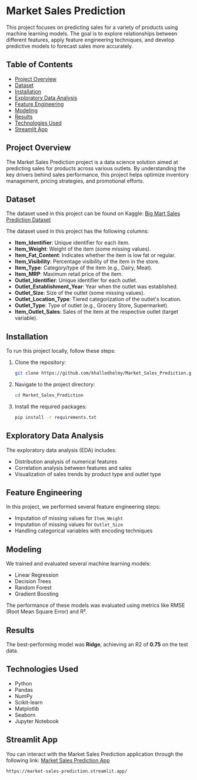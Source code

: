 # Market Sales Prediction

This project focuses on predicting sales for a variety of products using machine learning models. The goal is to explore relationships between different features, apply feature engineering techniques, and develop predictive models to forecast sales more accurately.

## Table of Contents
- [Project Overview](#project-overview)
- [Dataset](#dataset)
- [Installation](#installation)
- [Exploratory Data Analysis](#exploratory-data-analysis)
- [Feature Engineering](#feature-engineering)
- [Modeling](#modeling)
- [Results](#results)
- [Technologies Used](#technologies-used)
- [Streamlit App](#Streamlit-App)


## Project Overview
The Market Sales Prediction project is a data science solution aimed at predicting sales for products across various outlets. By understanding the key drivers behind sales performance, this project helps optimize inventory management, pricing strategies, and promotional efforts.

## Dataset
The dataset used in this project can be found on Kaggle: [Big Mart Sales Prediction Dataset](https://www.kaggle.com/datasets/shivan118/big-mart-sales-prediction-datasets)

The dataset used in this project has the following columns:
- **Item_Identifier**: Unique identifier for each item.
- **Item_Weight**: Weight of the item (some missing values).
- **Item_Fat_Content**: Indicates whether the item is low fat or regular.
- **Item_Visibility**: Percentage visibility of the item in the store.
- **Item_Type**: Category/type of the item (e.g., Dairy, Meat).
- **Item_MRP**: Maximum retail price of the item.
- **Outlet_Identifier**: Unique identifier for each outlet.
- **Outlet_Establishment_Year**: Year when the outlet was established.
- **Outlet_Size**: Size of the outlet (some missing values).
- **Outlet_Location_Type**: Tiered categorization of the outlet's location.
- **Outlet_Type**: Type of outlet (e.g., Grocery Store, Supermarket).
- **Item_Outlet_Sales**: Sales of the item at the respective outlet (target variable).

## Installation
To run this project locally, follow these steps:

1. Clone the repository:
    ```bash
    git clone https://github.com/khalledhelmy/Market_Sales_Prediction.git
    ```
2. Navigate to the project directory:
    ```bash
    cd Market_Sales_Prediction
    ```
3. Install the required packages:
    ```bash
    pip install -r requirements.txt
    ```

## Exploratory Data Analysis
The exploratory data analysis (EDA) includes:
- Distribution analysis of numerical features
- Correlation analysis between features and sales
- Visualization of sales trends by product type and outlet type

## Feature Engineering
In this project, we performed several feature engineering steps:
- Imputation of missing values for `Item_Weight`
- Imputation of missing values for `Outlet_Size`
- Handling categorical variables with encoding techniques

## Modeling
We trained and evaluated several machine learning models:
- Linear Regression
- Decision Trees
- Random Forest
- Gradient Boosting

The performance of these models was evaluated using metrics like RMSE (Root Mean Square Error) and R².

## Results
The best-performing model was **Ridge**, achieving an R2 of **0.75** on the test data.

## Technologies Used
- Python
- Pandas
- NumPy
- Scikit-learn
- Matplotlib
- Seaborn
- Jupyter Notebook

## Streamlit App
You can interact with the Market Sales Prediction application through the following link: [Market Sales Prediction App](https://market-sales-prediction.streamlit.app/v)
```bash
https://market-sales-prediction.streamlit.app/
 ```

